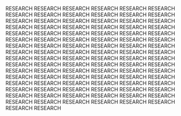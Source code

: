 RESEARCH RESEARCH RESEARCH RESEARCH RESEARCH RESEARCH RESEARCH RESEARCH RESEARCH RESEARCH RESEARCH RESEARCH RESEARCH RESEARCH RESEARCH RESEARCH RESEARCH RESEARCH RESEARCH RESEARCH RESEARCH RESEARCH RESEARCH RESEARCH RESEARCH RESEARCH RESEARCH RESEARCH RESEARCH RESEARCH RESEARCH RESEARCH RESEARCH RESEARCH RESEARCH RESEARCH RESEARCH RESEARCH RESEARCH RESEARCH RESEARCH RESEARCH RESEARCH RESEARCH RESEARCH RESEARCH RESEARCH RESEARCH RESEARCH RESEARCH RESEARCH RESEARCH RESEARCH RESEARCH RESEARCH RESEARCH RESEARCH RESEARCH RESEARCH RESEARCH RESEARCH RESEARCH RESEARCH RESEARCH RESEARCH RESEARCH RESEARCH RESEARCH RESEARCH RESEARCH RESEARCH RESEARCH RESEARCH RESEARCH RESEARCH RESEARCH RESEARCH RESEARCH RESEARCH RESEARCH RESEARCH RESEARCH RESEARCH RESEARCH RESEARCH RESEARCH RESEARCH RESEARCH RESEARCH RESEARCH RESEARCH RESEARCH RESEARCH RESEARCH RESEARCH RESEARCH RESEARCH RESEARCH 